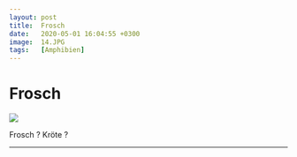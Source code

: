 ```yaml
---
layout: post
title:  Frosch
date:   2020-05-01 16:04:55 +0300
image:  14.JPG
tags:   [Amphibien]
---
```

# Frosch

![]({{site.baseurl}}/img/00.jpg)

Frosch ? Kröte ?

___________________________________________________________________________________________________________